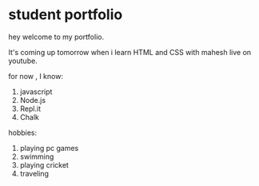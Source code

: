 # student portfolio
hey welcome to my portfolio. 

It's coming up tomorrow when i learn HTML and CSS with mahesh live on youtube.

for now , I know:

1. javascript
1. Node.js
1. Repl.it
1. Chalk

hobbies:
1. playing pc games 
1. swimming
1. playing cricket
1. traveling